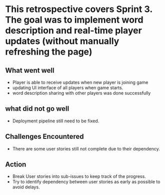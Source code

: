 # This retrospective covers Sprint 3. The goal was to implement word description and real-time player updates (without manually refreshing the page)

## What went well
- Player is able to receive updates when new player is joining game
- updating UI interface of all players when game starts.
- word description sharing with other players was done successfully

## what did not go well
- Deployment pipeline still need to be fixed.

## Challenges Encountered
- There are some user stories still not complete due to their dependency.

## Action
- Break User stories into sub-issues to keep track of the progress.
- Try to identify dependency between user stories as early as possible to avoid delays.